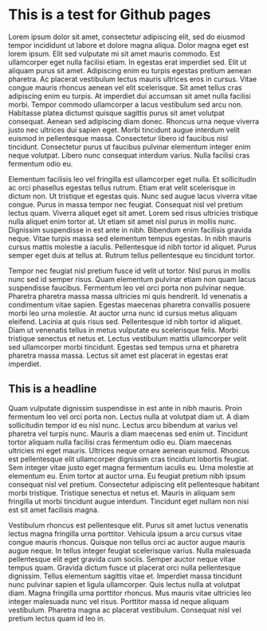 # This is a test for Github pages


Lorem ipsum dolor sit amet, consectetur adipiscing elit, sed do eiusmod tempor incididunt ut labore et dolore magna aliqua. Dolor magna eget est lorem ipsum. Elit sed vulputate mi sit amet mauris commodo. Est ullamcorper eget nulla facilisi etiam. In egestas erat imperdiet sed. Elit ut aliquam purus sit amet. Adipiscing enim eu turpis egestas pretium aenean pharetra. Ac placerat vestibulum lectus mauris ultrices eros in cursus. Vitae congue mauris rhoncus aenean vel elit scelerisque. Sit amet tellus cras adipiscing enim eu turpis. At imperdiet dui accumsan sit amet nulla facilisi morbi. Tempor commodo ullamcorper a lacus vestibulum sed arcu non. Habitasse platea dictumst quisque sagittis purus sit amet volutpat consequat. Aenean sed adipiscing diam donec. Rhoncus urna neque viverra justo nec ultrices dui sapien eget. Morbi tincidunt augue interdum velit euismod in pellentesque massa. Consectetur libero id faucibus nisl tincidunt. Consectetur purus ut faucibus pulvinar elementum integer enim neque volutpat. Libero nunc consequat interdum varius. Nulla facilisi cras fermentum odio eu.

Elementum facilisis leo vel fringilla est ullamcorper eget nulla. Et sollicitudin ac orci phasellus egestas tellus rutrum. Etiam erat velit scelerisque in dictum non. Ut tristique et egestas quis. Nunc sed augue lacus viverra vitae congue. Purus in massa tempor nec feugiat. Consequat nisl vel pretium lectus quam. Viverra aliquet eget sit amet. Lorem sed risus ultricies tristique nulla aliquet enim tortor at. Ut etiam sit amet nisl purus in mollis nunc. Dignissim suspendisse in est ante in nibh. Bibendum enim facilisis gravida neque. Vitae turpis massa sed elementum tempus egestas. In nibh mauris cursus mattis molestie a iaculis. Pellentesque id nibh tortor id aliquet. Purus semper eget duis at tellus at. Rutrum tellus pellentesque eu tincidunt tortor.

Tempor nec feugiat nisl pretium fusce id velit ut tortor. Nisl purus in mollis nunc sed id semper risus. Quam elementum pulvinar etiam non quam lacus suspendisse faucibus. Fermentum leo vel orci porta non pulvinar neque. Pharetra pharetra massa massa ultricies mi quis hendrerit. Id venenatis a condimentum vitae sapien. Egestas maecenas pharetra convallis posuere morbi leo urna molestie. At auctor urna nunc id cursus metus aliquam eleifend. Lacinia at quis risus sed. Pellentesque id nibh tortor id aliquet. Diam ut venenatis tellus in metus vulputate eu scelerisque felis. Morbi tristique senectus et netus et. Lectus vestibulum mattis ullamcorper velit sed ullamcorper morbi tincidunt. Egestas sed tempus urna et pharetra pharetra massa massa. Lectus sit amet est placerat in egestas erat imperdiet.

## This is a headline

Quam vulputate dignissim suspendisse in est ante in nibh mauris. Proin fermentum leo vel orci porta non. Lectus nulla at volutpat diam ut. A diam sollicitudin tempor id eu nisl nunc. Lectus arcu bibendum at varius vel pharetra vel turpis nunc. Mauris a diam maecenas sed enim ut. Tincidunt tortor aliquam nulla facilisi cras fermentum odio eu. Diam maecenas ultricies mi eget mauris. Ultrices neque ornare aenean euismod. Rhoncus est pellentesque elit ullamcorper dignissim cras tincidunt lobortis feugiat. Sem integer vitae justo eget magna fermentum iaculis eu. Urna molestie at elementum eu. Enim tortor at auctor urna. Eu feugiat pretium nibh ipsum consequat nisl vel pretium. Consectetur adipiscing elit pellentesque habitant morbi tristique. Tristique senectus et netus et. Mauris in aliquam sem fringilla ut morbi tincidunt augue interdum. Tincidunt eget nullam non nisi est sit amet facilisis magna.

Vestibulum rhoncus est pellentesque elit. Purus sit amet luctus venenatis lectus magna fringilla urna porttitor. Vehicula ipsum a arcu cursus vitae congue mauris rhoncus. Quisque non tellus orci ac auctor augue mauris augue neque. In tellus integer feugiat scelerisque varius. Nulla malesuada pellentesque elit eget gravida cum sociis. Semper auctor neque vitae tempus quam. Gravida dictum fusce ut placerat orci nulla pellentesque dignissim. Tellus elementum sagittis vitae et. Imperdiet massa tincidunt nunc pulvinar sapien et ligula ullamcorper. Quis lectus nulla at volutpat diam. Magna fringilla urna porttitor rhoncus. Mus mauris vitae ultricies leo integer malesuada nunc vel risus. Porttitor massa id neque aliquam vestibulum. Pharetra magna ac placerat vestibulum. Consequat nisl vel pretium lectus quam id leo in.
